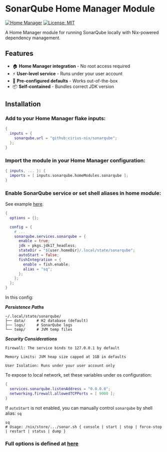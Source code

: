 # SonarQube Home Manager Module

[![Home Manager](https://img.shields.io/badge/Home_Manager_Module-5277C3.svg?logo=nixos)](https://github.com/nix-community/home-manager)
[![License: MIT](https://img.shields.io/badge/License-MIT-yellow.svg)](https://opensource.org/licenses/MIT)

A Home Manager module for running SonarQube locally with Nix-powered dependency management.

## Features

- 🏠 **Home Manager integration** - No root access required
- ⚡ **User-level service** - Runs under your user account
- 🔧 **Pre-configured defaults** - Works out-of-the-box
- 📦 **Self-contained** - Bundles correct JDK version

## Installation

### Add to your Home Manager flake inputs:
```nix
{
  inputs = {
    sonarqube.url = "github:cirius-nix/sonarqube";
  };
}
```

### Import the module in your Home Manager configuration:
```nix
{ inputs, ... }: {
  imports = [ inputs.sonarqube.homeModules.sonarqube ];
}
```

### Enable SonarQube service or set shell aliases in home module:

See example [here](https://github.com/cirius-nix/cirius-nix/blob/master/modules/home/development/infra/sonarqube/default.nix).

```nix
{
  options = {};

  config = {
    # ...
    sonarqube.services.sonarqube = {
      enable = true;
      jdk = pkgs.jdk17_headless;
      stateDir = "${user.homeDir}/.local/state/sonarqube";
      autoStart = false;
      fishIntegration = {
        enable = fish.enable;
        alias = "sq";
      };
    };
  };
}
```

In this config:

***Persistence Paths***

```text
~/.local/state/sonarqube/
├── data/     # H2 database (default)
├── logs/     # SonarQube logs
└── temp/     # JVM temp files
```

***Security Considerations***

    Firewall: The service binds to 127.0.0.1 by default

    Memory Limits: JVM heap size capped at 1GB in defaults

    User Isolation: Runs under your user account only

To expose to local network, set these variables under os configuration:
```nix
{
  services.sonarqube.listenAddress = "0.0.0.0";
  networking.firewall.allowedTCPPorts = [ 9000 ];
}
```

If `autoStart` is not enabled, you can manually control `sonarqube` by shell alias: `sq`

```fish
sq
# Usage: /nix/store/.../sonar.sh { console | start | stop | force-stop | restart | status | dump }
```

### Full options is defined at [here](https://github.com/cirius-nix/sonarqube/blob/main/packages/sonarqube/default.nix)
